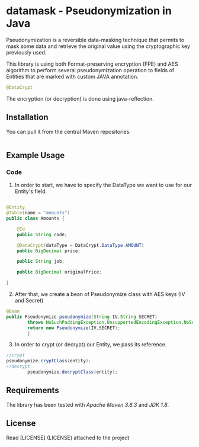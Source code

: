 # datamask - Pseudonymization in Java

Pseudonymization is a reversible data-masking technique that permits to mask some data and retrieve the original value
using the cryptographic key previously used.

This library is using both Format-preserving encryption (FPE) and AES algorithm to perform several pseudonymization
operation to fields of Entities that are marked with custom JAVA annotation.

```java
@DataCrypt
```

The encryption (or decryption) is done using java-reflection.

## Installation

You can pull it from the central Maven repositories:

```xml

```

## Example Usage

### Code

1) In order to start, we have to specify the DataType we want to use for our Entity's field.

```java

@Entity
@Table(name = "amounts")
public class Amounts {

    @Id
    public String code;

    @DataCrypt(dataType = DataCrypt.DataType.AMOUNT)
    public BigDecimal price;

    public String job;

    public BigDecimal originalPrice;

}
```

2) After that, we create a bean of Pseudonymize class with AES keys (IV and Secret)

```java
@Bean
public Pseudonymize pseudonymize(String IV,String SECRET)
        throws NoSuchPaddingException,UnsupportedEncodingException,NoSuchAlgorithmException{
        return new Pseudonymize(IV,SECRET);
        }
```

3) In order to crypt (or decrypt) our Entity, we pass its reference.

```java
//crypt
pseudonymize.cryptClass(entity);
//decrypt
        pseudonymize.decryptClass(entity);
```

## Requirements

The library has been tested with _Apache Maven 3.8.3_ and _JDK 1.8_.

## License

Read [LICENSE] (LICENSE) attached to the project